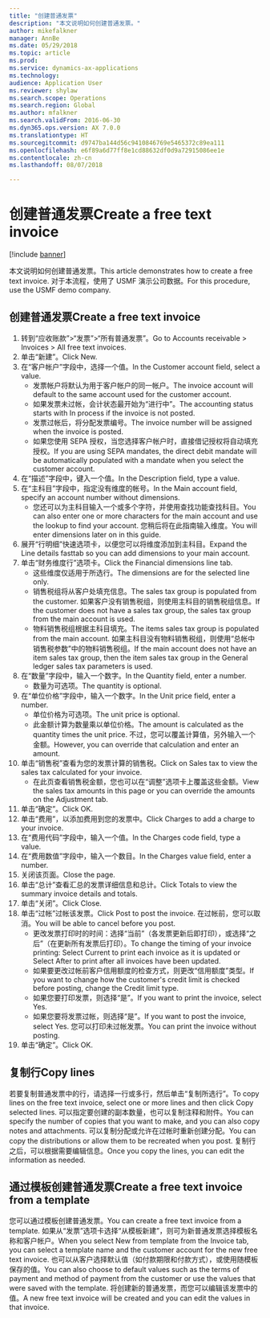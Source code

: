 ```yaml
--- 
title: "创建普通发票"
description: "本文说明如何创建普通发票。"
author: mikefalkner
manager: AnnBe
ms.date: 05/29/2018
ms.topic: article
ms.prod: 
ms.service: dynamics-ax-applications
ms.technology: 
audience: Application User
ms.reviewer: shylaw
ms.search.scope: Operations
ms.search.region: Global
ms.author: mfalkner
ms.search.validFrom: 2016-06-30
ms.dyn365.ops.version: AX 7.0.0
ms.translationtype: HT
ms.sourcegitcommit: d9747ba144d56c9410846769e5465372c89ea111
ms.openlocfilehash: e6f89a6d77ff8e1cd88632df0d9a72915086ee1e
ms.contentlocale: zh-cn
ms.lasthandoff: 08/07/2018

---
```


# <a name="create-a-free-text-invoice"></a><span data-ttu-id="d2f35-103">创建普通发票</span><span class="sxs-lookup"><span data-stu-id="d2f35-103">Create a free text invoice</span></span>

[!include [banner](../includes/banner.md)]

<span data-ttu-id="d2f35-104">本文说明如何创建普通发票。</span><span class="sxs-lookup"><span data-stu-id="d2f35-104">This article demonstrates how to create a free text invoice.</span></span> <span data-ttu-id="d2f35-105">对于本流程，使用了 USMF 演示公司数据。</span><span class="sxs-lookup"><span data-stu-id="d2f35-105">For this procedure, use the USMF demo company.</span></span>

## <a name="create-a-free-text-invoice"></a><span data-ttu-id="d2f35-106">创建普通发票</span><span class="sxs-lookup"><span data-stu-id="d2f35-106">Create a free text invoice</span></span>

1. <span data-ttu-id="d2f35-107">转到“应收账款”>“发票”>“所有普通发票”。</span><span class="sxs-lookup"><span data-stu-id="d2f35-107">Go to Accounts receivable > Invoices > All free text invoices.</span></span>
2. <span data-ttu-id="d2f35-108">单击“新建”。</span><span class="sxs-lookup"><span data-stu-id="d2f35-108">Click New.</span></span>
3. <span data-ttu-id="d2f35-109">在“客户帐户”字段中，选择一个值。</span><span class="sxs-lookup"><span data-stu-id="d2f35-109">In the Customer account field, select a value.</span></span>
    * <span data-ttu-id="d2f35-110">发票帐户将默认为用于客户帐户的同一帐户。</span><span class="sxs-lookup"><span data-stu-id="d2f35-110">The invoice account will default to the same account used for the customer account.</span></span>   
    * <span data-ttu-id="d2f35-111">如果发票未过帐，会计状态最开始为“进行中”。</span><span class="sxs-lookup"><span data-stu-id="d2f35-111">The accounting status starts with In process if the invoice is not posted.</span></span>   
    * <span data-ttu-id="d2f35-112">发票过帐后，将分配发票编号。</span><span class="sxs-lookup"><span data-stu-id="d2f35-112">The invoice number will be assigned when the invoice is posted.</span></span>  
    * <span data-ttu-id="d2f35-113">如果您使用 SEPA 授权，当您选择客户帐户时，直接借记授权将自动填充授权。</span><span class="sxs-lookup"><span data-stu-id="d2f35-113">If you are using SEPA mandates, the direct debit mandate will be automatically populated with a mandate when you select the customer account.</span></span>  
4. <span data-ttu-id="d2f35-114">在“描述”字段中，键入一个值。</span><span class="sxs-lookup"><span data-stu-id="d2f35-114">In the Description field, type a value.</span></span>
5. <span data-ttu-id="d2f35-115">在“主科目”字段中，指定没有维度的帐号。</span><span class="sxs-lookup"><span data-stu-id="d2f35-115">In the Main account field, specify an account number without dimensions.</span></span>
    * <span data-ttu-id="d2f35-116">您还可以为主科目输入一个或多个字符，并使用查找功能查找科目。</span><span class="sxs-lookup"><span data-stu-id="d2f35-116">You can also enter one or more characters for the main account and use the lookup to find your account.</span></span> <span data-ttu-id="d2f35-117">您稍后将在此指南输入维度。</span><span class="sxs-lookup"><span data-stu-id="d2f35-117">You will enter dimensions later on in this guide.</span></span>  
6. <span data-ttu-id="d2f35-118">展开“行明细”快速选项卡，以便您可以将维度添加到主科目。</span><span class="sxs-lookup"><span data-stu-id="d2f35-118">Expand the Line details fasttab so you can add dimensions to your main account.</span></span>
7. <span data-ttu-id="d2f35-119">单击“财务维度行”选项卡。</span><span class="sxs-lookup"><span data-stu-id="d2f35-119">Click the Financial dimensions line tab.</span></span>
    * <span data-ttu-id="d2f35-120">这些维度仅适用于所选行。</span><span class="sxs-lookup"><span data-stu-id="d2f35-120">The dimensions are for the selected line only.</span></span>    
    * <span data-ttu-id="d2f35-121">销售税组将从客户处填充信息。</span><span class="sxs-lookup"><span data-stu-id="d2f35-121">The sales tax group is populated from the customer.</span></span> <span data-ttu-id="d2f35-122">如果客户没有销售税组，则使用主科目的销售税组信息。</span><span class="sxs-lookup"><span data-stu-id="d2f35-122">If the customer does not have a sales tax group, the sales tax group from the main account is used.</span></span>  
    * <span data-ttu-id="d2f35-123">物料销售税组根据主科目填充。</span><span class="sxs-lookup"><span data-stu-id="d2f35-123">The items sales tax group is populated from the main account.</span></span> <span data-ttu-id="d2f35-124">如果主科目没有物料销售税组，则使用“总帐中销售税参数”中的物料销售税组。</span><span class="sxs-lookup"><span data-stu-id="d2f35-124">If the main account does not have an item sales tax group, then the item sales tax group in the General ledger sales tax parameters is used.</span></span>    
8. <span data-ttu-id="d2f35-125">在“数量”字段中，输入一个数字。</span><span class="sxs-lookup"><span data-stu-id="d2f35-125">In the Quantity field, enter a number.</span></span>
    * <span data-ttu-id="d2f35-126">数量为可选项。</span><span class="sxs-lookup"><span data-stu-id="d2f35-126">The quantity is optional.</span></span>  
9. <span data-ttu-id="d2f35-127">在“单位价格”字段中，输入一个数字。</span><span class="sxs-lookup"><span data-stu-id="d2f35-127">In the Unit price field, enter a number.</span></span>
    * <span data-ttu-id="d2f35-128">单位价格为可选项。</span><span class="sxs-lookup"><span data-stu-id="d2f35-128">The unit price is optional.</span></span>  
    * <span data-ttu-id="d2f35-129">此金额计算为数量乘以单位价格。</span><span class="sxs-lookup"><span data-stu-id="d2f35-129">The amount is calculated as the quantity times the unit price.</span></span> <span data-ttu-id="d2f35-130">不过，您可以覆盖计算值，另外输入一个金额。</span><span class="sxs-lookup"><span data-stu-id="d2f35-130">However, you can override that calculation and enter an amount.</span></span>  
10. <span data-ttu-id="d2f35-131">单击“销售税”查看为您的发票计算的销售税。</span><span class="sxs-lookup"><span data-stu-id="d2f35-131">Click on Sales tax to view the sales tax calculated for your invoice.</span></span>
    * <span data-ttu-id="d2f35-132">在此页查看销售税金额，您也可以在“调整”选项卡上覆盖这些金额。</span><span class="sxs-lookup"><span data-stu-id="d2f35-132">View the sales tax amounts in this page or you can override the amounts on the Adjustment tab.</span></span>  
11. <span data-ttu-id="d2f35-133">单击“确定”。</span><span class="sxs-lookup"><span data-stu-id="d2f35-133">Click OK.</span></span>
12. <span data-ttu-id="d2f35-134">单击“费用”，以添加费用到您的发票中。</span><span class="sxs-lookup"><span data-stu-id="d2f35-134">Click Charges to add a charge to your invoice.</span></span> 
13. <span data-ttu-id="d2f35-135">在“费用代码”字段中，输入一个值。</span><span class="sxs-lookup"><span data-stu-id="d2f35-135">In the Charges code field, type a value.</span></span>
14. <span data-ttu-id="d2f35-136">在“费用数值”字段中，输入一个数目。</span><span class="sxs-lookup"><span data-stu-id="d2f35-136">In the Charges value field, enter a number.</span></span>
15. <span data-ttu-id="d2f35-137">关闭该页面。</span><span class="sxs-lookup"><span data-stu-id="d2f35-137">Close the page.</span></span>
16. <span data-ttu-id="d2f35-138">单击“总计”查看汇总的发票详细信息和总计。</span><span class="sxs-lookup"><span data-stu-id="d2f35-138">Click Totals to view the summary invoice details and totals.</span></span>
17. <span data-ttu-id="d2f35-139">单击“关闭”。</span><span class="sxs-lookup"><span data-stu-id="d2f35-139">Click Close.</span></span>
18. <span data-ttu-id="d2f35-140">单击“过帐”过帐该发票。</span><span class="sxs-lookup"><span data-stu-id="d2f35-140">Click Post to post the invoice.</span></span> <span data-ttu-id="d2f35-141">在过帐前，您可以取消。</span><span class="sxs-lookup"><span data-stu-id="d2f35-141">You will be able to cancel before you post.</span></span>
    * <span data-ttu-id="d2f35-142">更改发票打印时的时间：选择“当前”（各发票更新后即打印），或选择“之后”（在更新所有发票后打印）。</span><span class="sxs-lookup"><span data-stu-id="d2f35-142">To change the timing of your invoice printing:  Select Current to print each invoice as it is updated   or  Select After to print after all invoices have been updated.</span></span>  
    * <span data-ttu-id="d2f35-143">如果要更改过帐前客户信用额度的检查方式，则更改“信用额度”类型。</span><span class="sxs-lookup"><span data-stu-id="d2f35-143">If you want to change how the customer's credit limit is checked before posting, change the Credit limit type.</span></span>  
    * <span data-ttu-id="d2f35-144">如果您要打印发票，则选择“是”。</span><span class="sxs-lookup"><span data-stu-id="d2f35-144">If you want to print the invoice, select Yes.</span></span>  
    * <span data-ttu-id="d2f35-145">如果您要将发票过帐，则选择“是”。</span><span class="sxs-lookup"><span data-stu-id="d2f35-145">If you want to post the invoice, select Yes.</span></span> <span data-ttu-id="d2f35-146">您可以打印未过帐发票。</span><span class="sxs-lookup"><span data-stu-id="d2f35-146">You can print the invoice without posting.</span></span>  
19. <span data-ttu-id="d2f35-147">单击“确定”。</span><span class="sxs-lookup"><span data-stu-id="d2f35-147">Click OK.</span></span>

## <a name="copy-lines"></a><span data-ttu-id="d2f35-148">复制行</span><span class="sxs-lookup"><span data-stu-id="d2f35-148">Copy lines</span></span>
<span data-ttu-id="d2f35-149">若要复制普通发票中的行，请选择一行或多行，然后单击“复制所选行”。</span><span class="sxs-lookup"><span data-stu-id="d2f35-149">To copy lines on the free text invoice, select one or more lines and then click Copy selected lines.</span></span> <span data-ttu-id="d2f35-150">可以指定要创建的副本数量，也可以复制注释和附件。</span><span class="sxs-lookup"><span data-stu-id="d2f35-150">You can specify the number of copies that you want to make, and you can also copy notes and attachments.</span></span> <span data-ttu-id="d2f35-151">可以复制分配或允许在过帐时重新创建分配。</span><span class="sxs-lookup"><span data-stu-id="d2f35-151">You can copy the distributions or allow them to be recreated when you post.</span></span> <span data-ttu-id="d2f35-152">复制行之后，可以根据需要编辑信息。</span><span class="sxs-lookup"><span data-stu-id="d2f35-152">Once you copy the lines, you can edit the information as needed.</span></span> 

## <a name="create-a-free-text-invoice-from-a-template"></a><span data-ttu-id="d2f35-153">通过模板创建普通发票</span><span class="sxs-lookup"><span data-stu-id="d2f35-153">Create a free text invoice from a template</span></span>
<span data-ttu-id="d2f35-154">您可以通过模板创建普通发票。</span><span class="sxs-lookup"><span data-stu-id="d2f35-154">You can create a free text invoice from a template.</span></span> <span data-ttu-id="d2f35-155">如果从“发票”选项卡选择“从模板新建”，则可为新普通发票选择模板名称和客户帐户。</span><span class="sxs-lookup"><span data-stu-id="d2f35-155">When you select New from template from the Invoice tab, you can select a template name and the customer account for the new free text invoice.</span></span> <span data-ttu-id="d2f35-156">也可以从客户选择默认值（如付款期限和付款方式），或使用随模板保存的值。</span><span class="sxs-lookup"><span data-stu-id="d2f35-156">You can also choose to default values such as the terms of payment and method of payment from the customer or use the values that were saved with the template.</span></span> <span data-ttu-id="d2f35-157">将创建新的普通发票，而您可以编辑该发票中的值。</span><span class="sxs-lookup"><span data-stu-id="d2f35-157">A new free text invoice will be created and you can edit the values in that invoice.</span></span> 


